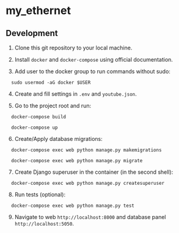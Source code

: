 # my_ethernet

## Development

1. Clone this git repository to your local machine.

2. Install ```docker``` and ```docker-compose``` using official documentation.

3. Add user to the docker group to run commands without sudo:
```
  sudo usermod -aG docker $USER
```
4. Create and fill settings in `.env` and `youtube.json`.

5. Go to the project root and run:
```
  docker-compose build
```

```
  docker-compose up
```

6. Create/Apply database migrations:
```
  docker-compose exec web python manage.py makemigrations
```

```
  docker-compose exec web python manage.py migrate
```

7. Create Django superuser in the container (in the second shell):
```
  docker-compose exec web python manage.py createsuperuser
```

8. Run tests (optional):
```
  docker-compose exec web python manage.py test
```

9. Navigate to web `http://localhost:8000` and database panel `http://localhost:5050`.
